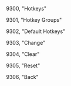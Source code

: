 ﻿9300, "Hotkeys"

9301, "Hotkey Groups"

9302, "Default Hotkeys"

9303, "Change"

9304, "Clear"

9305, "Reset"

9306, "Back"

